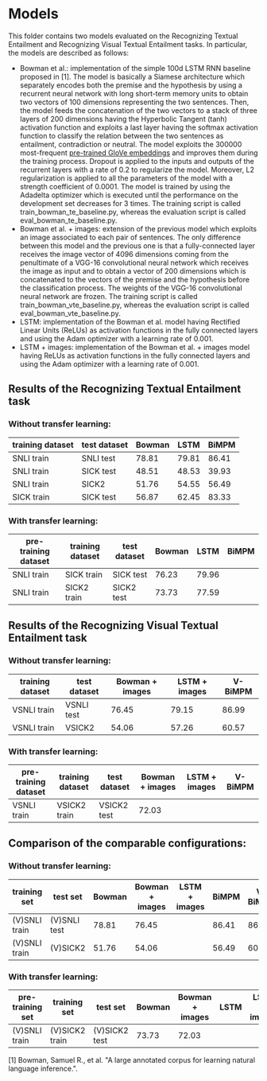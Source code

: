 # Models
This folder contains two models evaluated on the Recognizing Textual Entailment and Recognizing Visual Textual Entailment tasks. In particular, the models are described as follows:

* Bowman et al.: implementation of the simple 100d LSTM RNN baseline proposed in [1]. The model is basically a Siamese architecture which separately encodes both the premise and the hypothesis by using a recurrent neural network with long short-term memory units to obtain two vectors of 100 dimensions representing the two sentences. Then, the model feeds the concatenation of the two vectors to a stack of three layers of 200 dimensions having the Hyperbolic Tangent (tanh) activation function and exploits a last layer having the softmax activation function to classify the relation between the two sentences as entailment, contradiction or neutral. The model exploits the 300000 most-frequent [pre-trained GloVe embeddings](http://nlp.stanford.edu/data/glove.840B.300d.zip) and improves them during the training process. Dropout is applied to the inputs and outputs of the recurrent layers with a rate of 0.2 to regularize the model. Moreover, L2 regularization is applied to all the parameters of the model with a strength coefficient of 0.0001. The model is trained by using the Adadelta optimizer which is executed until the performance on the development set decreases for 3 times. The training script is called train_bowman_te_baseline.py, whereas the evaluation script is called eval_bowman_te_baseline.py.
* Bowman et al. + images: extension of the previous model which exploits an image associated to each pair of sentences. The only difference between this model and the previous one is that a fully-connected layer receives the image vector of 4096 dimensions coming from the penultimate of a VGG-16 convolutional neural network which receives the image as input and to obtain a vector of 200 dimensions which is concatenated to the vectors of the premise and the hypothesis before the classification process. The weights of the VGG-16 convolutional neural network are frozen. The training script is called train_bowman_vte_baseline.py, whereas the evaluation script is called eval_bowman_vte_baseline.py.
* LSTM: implementation of the Bowman et al. model having Rectified Linear Units (ReLUs) as activation functions in the fully connected layers and using the Adam optimizer with a learning rate of 0.001.
* LSTM + images: implementation of the Bowman et al. + images model having ReLUs as activation functions in the fully connected layers and using the Adam optimizer with a learning rate of 0.001.

## Results of the Recognizing Textual Entailment task

### Without transfer learning:

| training dataset | test dataset | Bowman | LSTM  | BiMPM |
|------------------|--------------|--------|-------|-------|
| SNLI train       | SNLI test    | 78.81  | 79.81 | 86.41 |
| SNLI train       | SICK test    | 48.51  | 48.53 | 39.93 |
| SNLI train       | SICK2        | 51.76  | 54.55 | 56.49 |
| SICK train       | SICK test    | 56.87  | 62.45 | 83.33 |

### With transfer learning:

| pre-training dataset | training dataset | test dataset | Bowman | LSTM  | BiMPM |
|----------------------|------------------|--------------|--------|-------|-------|
| SNLI train           | SICK train       | SICK test    | 76.23  | 79.96 |       |
| SNLI train           | SICK2 train      | SICK2 test   | 73.73  | 77.59 |       |

## Results of the Recognizing Visual Textual Entailment task

### Without transfer learning:

| training dataset | test dataset | Bowman + images | LSTM + images | V-BiMPM |
|------------------|--------------|-----------------|---------------|---------|
| VSNLI train      | VSNLI test   | 76.45           | 79.15         | 86.99   |
| VSNLI train      | VSICK2       | 54.06           | 57.26         | 60.57   |

### With transfer learning:

| pre-training dataset | training dataset | test dataset | Bowman + images | LSTM + images | V-BiMPM |
|----------------------|------------------|--------------|-----------------|---------------|---------|
| VSNLI train          | VSICK2 train     | VSICK2 test  | 72.03           |               |         |

## Comparison of the comparable configurations:

### Without transfer learning:

| training set  | test set     | Bowman | Bowman + images | LSTM + images | BiMPM | V-BiMPM |
|---------------|--------------|--------|-----------------|---------------|-------|---------|
| (V)SNLI train | (V)SNLI test | 78.81  | 76.45           |               | 86.41 | 86.99   |
| (V)SNLI train | (V)SICK2     | 51.76  | 54.06           |               | 56.49 | 60.57   |

### With transfer learning:

| pre-training set | training set   | test set      | Bowman | Bowman + images | LSTM  | LSTM + images | BiMPM | V-BiMPM |
|------------------|----------------|---------------|--------|-----------------|-------|---------------|-------|---------|
| (V)SNLI train    | (V)SICK2 train | (V)SICK2 test | 73.73  | 72.03           |       |               |       |         |

[1] Bowman, Samuel R., et al. "A large annotated corpus for learning natural language inference.".
